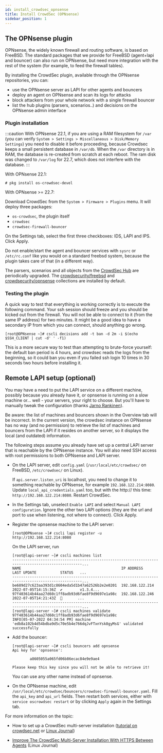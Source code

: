 ```yaml
---
id: install_crowdsec_opnsense
title: Install CrowdSec (OPNsense)
sidebar_position: 1
---
```


## The OPNsense plugin

OPNsense, the widely known firewall and routing software, is based on FreeBSD. The standard packages that we provide for FreeBSD (agent+lapi and bouncer) can also run on OPNsense, but need more integration with the rest of the system (for example, to feed the firewall tables).

By installing the CrowdSec plugin, available through the OPNsense repositories, you can:

 - use the OPNsense server as LAPI for other agents and bouncers
 - deploy an agent on OPNsense and scan its logs for attacks
 - block attackers from your whole network with a single firewall bouncer
 - list the hub plugins (parsers, scenarios..) and decisions on the OPNsense admin interface

### Plugin installation

:::caution
With OPNsense 22.1, if you are using a RAM filesystem for `/var` (you can verify `System > Settings > Miscellaneous > Disk/Memory Settings`) you need to disable it before proceeding, because Crowdsec keeps a small persistent database in `/var/db`. When the `/var` directory is in RAM, the database is re-created from scratch at each reboot. The ram disk was changed to `/var/log` for 22.7, which does not interfere with the database.
:::

With OPNsense 22.1:

```console
# pkg install os-crowdsec-devel
```

With OPNsense >= 22.7:

Download CrowdSec from the `System > Firmware > Plugins` menu. It will deploy three packages:

 - `os-crowdsec`, the plugin itself
 - `crowdsec`
 - `crowdsec-firewall-bouncer`

On the Settings tab, select the first three checkboxes: IDS, LAPI and IPS. Click Apply.

Do not enable/start the agent and bouncer services with `sysrc` or `/etc/rc.conf` like you would on a standard freebsd system, because the plugin takes care of that (in a different way).

The parsers, scenarios and all objects from the [CrowdSec Hub](https://hub.crowdsec.net/) are periodically upgraded. The [crowdsecurity/freebsd](https://hub.crowdsec.net/author/crowdsecurity/collections/freebsd) and [crowdsecurity/opnsense](https://hub.crowdsec.net/author/crowdsecurity/collections/opnsense) collections are installed by default.

### Testing the plugin


A quick way to test that everything is working correctly is to execute the following command. Your ssh session should freeze and you should be kicked out from the firewall. You will not be able to connect to it (from the same IP address) for two minutes. It might be a good idea to have a secondary IP from which you can connect, should anything go wrong.

```console
[root@OPNsense ~]# cscli decisions add -t ban -d 2m -i $(echo $SSH_CLIENT | cut -d' ' -f1)
```

This is a more secure way to test than attempting to brute-force yourself: the default ban period is 4 hours, and crowdsec reads the logs from the beginning, so it could ban you even if you failed ssh login 10 times in 30 seconds two hours before installing it.



## Remote LAPI setup (optional)

You may have a need to put the LAPI service on a different machine, possibly because you already have it, or opnsense is running on a slow machine or...
well - your servers, your right to choose. But you'll have to manually tweak the configuration (thanks [Jarno Rankinen](https://github.com/0ranki)).

Be aware: the list of machines and bouncers shown in the Overview tab will be incorrect. In the current version, the crowdsec instance on OPNsense has no way (and no permission) to retrieve the list of machines and bouncers from the LAPI if it resides on another server, so it displays the local (and outdated) information.

The following steps assume you already have set up a central LAPI server that is reachable by the OPNsense instance. You will also need SSH access with root permissions to both OPNsense and LAPI server.

 - On the LAPI server, edit `config.yaml` (`/usr/local/etc/crowdsec/` on FreeBSD, `/etc/crowdsec/` on Linux).

   If `api.server.listen_uri` is localhost, you need to change it to something reachable by OPNsense, for example `192.168.122.214:8080`. Update `local_api_credentials.yaml` too, but with the http:// this time: `http://192.168.122.214:8080`.
   Restart CrowdSec.

 - In the Settings tab, unselect `Enable LAPI` and select `Manual LAPI configuration`. Ignore the other two LAPI options (they are the url and port to use when listening, not where to connect). Click Apply.

 - Register the opnsense machine to the LAPI server:

   ```console
   [root@OPNsense ~]# cscli lapi register -u http://192.168.122.214:8080
   ```

   On the LAPI server, run

   ```console
   [root@lapi-server ~]# cscli machines list
   ---------------------------------------------------------------------------------------------------...
   NAME                                              IP ADDRESS       LAST UPDATE           STATUS   ...
   ---------------------------------------------------------------------------------------------------...
   be689d27c623aa393d1c8604eda5d1b47a62526b2e2e0201  192.168.122.214  2022-07-05T14:15:36Z  ✔️        v1.3.4...
   97f403614b44aa27d60c1ff8adb93d6fae8f9d9697e1a98c  192.168.122.246  2022-07-05T14:21:43Z  🚫       ...
   ---------------------------------------------------------------------------------------------------...
   [root@lapi-server ~]# cscli machines validate 97f403614b44aa27d60c1ff8adb93d6fae8f9d9697e1a98c
   INFO[05-07-2022 04:34:54 PM] machine 'edb8a102b4d54bdba9d5c70e5b4e766dqJvFTxnYsk8gyMsG' validated successfully
   ```

 - Add the bouncer:

   ```console
   [root@lapi-server ~]# cscli bouncers add opnsense
   Api key for 'opnsense':

           a8605055a065fd06b86ecac84e9e9ae4

   Please keep this key since you will not be able to retrieve it!
   ```

   You can use any other name instead of opnsense.

 - On the OPNsense machine, edit `/usr/local/etc/crowdsec/bouncers/crowdsec-firewall-bouncer.yaml`.
   Fill the `api_key` and `api_url` fields. Then restart both services, either with `service oscrowdsec restart`
   or by clicking `Apply` again in the Settings tab.

For more information on the topic:

 - How to set up a CrowdSec multi-server installation ([tutorial on crowdsec.net](https://www.crowdsec.net/blog/multi-server-setup) or [Linux Journal](https://www.linuxjournal.com/content/how-set-crowdsec-multi-server-installation))

 - [Improve The CrowdSec Multi-Server Installation With HTTPS Between Agents](https://www.linuxjournal.com/content/improve-crowdsec-multi-server-installation-https-between-agents) (Linux Journal)

